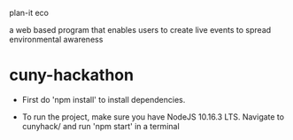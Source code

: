 plan-it eco

a web based program that enables users to create live events to spread environmental awareness


# cuny-hackathon

- First do 'npm install' to install dependencies.

- To run the project, make sure you have NodeJS 10.16.3 LTS.
Navigate to cunyhack/ and run 'npm start' in a terminal


